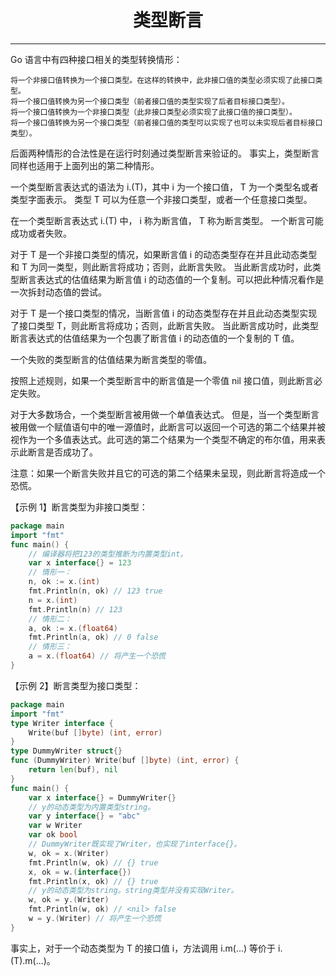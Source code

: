 <center><h1>类型断言</h1></center>

---

Go 语言中有四种接口相关的类型转换情形：

```
将一个非接口值转换为一个接口类型。在这样的转换中，此非接口值的类型必须实现了此接口类型。
将一个接口值转换为另一个接口类型（前者接口值的类型实现了后者目标接口类型）。
将一个接口值转换为一个非接口类型（此非接口类型必须实现了此接口值的接口类型）。
将一个接口值转换为另一个接口类型（前者接口值的类型可以实现了也可以未实现后者目标接口类型）。
```

后面两种情形的合法性是在运行时刻通过类型断言来验证的。 事实上，类型断言同样也适用于上面列出的第二种情形。

一个类型断言表达式的语法为 i.(T)，其中 i 为一个接口值， T 为一个类型名或者类型字面表示。 类型 T 可以为任意一个非接口类型，或者一个任意接口类型。

在一个类型断言表达式 i.(T) 中， i 称为断言值， T 称为断言类型。 一个断言可能成功或者失败。

对于 T 是一个非接口类型的情况，如果断言值 i 的动态类型存在并且此动态类型和 T 为同一类型，则此断言将成功；否则，此断言失败。 当此断言成功时，此类型断言表达式的估值结果为断言值 i 的动态值的一个复制。可以把此种情况看作是一次拆封动态值的尝试。

对于 T 是一个接口类型的情况，当断言值 i 的动态类型存在并且此动态类型实现了接口类型 T，则此断言将成功；否则，此断言失败。 当此断言成功时，此类型断言表达式的估值结果为一个包裹了断言值 i 的动态值的一个复制的 T 值。

一个失败的类型断言的估值结果为断言类型的零值。

按照上述规则，如果一个类型断言中的断言值是一个零值 nil 接口值，则此断言必定失败。

对于大多数场合，一个类型断言被用做一个单值表达式。 但是，当一个类型断言被用做一个赋值语句中的唯一源值时，此断言可以返回一个可选的第二个结果并被视作为一个多值表达式。此可选的第二个结果为一个类型不确定的布尔值，用来表示此断言是否成功了。

注意：如果一个断言失败并且它的可选的第二个结果未呈现，则此断言将造成一个恐慌。

【示例 1】断言类型为非接口类型：

```go
package main
import "fmt"
func main() {
    // 编译器将把123的类型推断为内置类型int。
    var x interface{} = 123
    // 情形一：
    n, ok := x.(int)
    fmt.Println(n, ok) // 123 true
    n = x.(int)
    fmt.Println(n) // 123
    // 情形二：
    a, ok := x.(float64)
    fmt.Println(a, ok) // 0 false
    // 情形三：
    a = x.(float64) // 将产生一个恐慌
}
```

【示例 2】断言类型为接口类型：

```go
package main
import "fmt"
type Writer interface {
    Write(buf []byte) (int, error)
}
type DummyWriter struct{}
func (DummyWriter) Write(buf []byte) (int, error) {
    return len(buf), nil
}
func main() {
    var x interface{} = DummyWriter{}
    // y的动态类型为内置类型string。
    var y interface{} = "abc"
    var w Writer
    var ok bool
    // DummyWriter既实现了Writer，也实现了interface{}。
    w, ok = x.(Writer)
    fmt.Println(w, ok) // {} true
    x, ok = w.(interface{})
    fmt.Println(x, ok) // {} true
    // y的动态类型为string。string类型并没有实现Writer。
    w, ok = y.(Writer)
    fmt.Println(w, ok) // <nil> false
    w = y.(Writer) // 将产生一个恐慌
}
```

事实上，对于一个动态类型为 T 的接口值 i，方法调用 i.m(...) 等价于 i.(T).m(...)。
